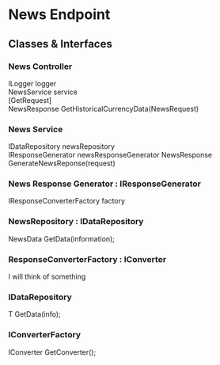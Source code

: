 # News Endpoint

## Classes & Interfaces

### News Controller
ILogger logger   
NewsService service   
[GetRequest]  
NewsResponse GetHistoricalCurrencyData(NewsRequest)

### News Service
IDataRepository newsRepository  
IResponseGenerator newsResponseGenerator
NewsResponse GenerateNewsReponse(request)

### News Response Generator : IResponseGenerator<NewsResonse>
IResponseConverterFactory factory

### NewsRepository : IDataRepository<NewsData>
NewsData GetData(information);

### ResponseConverterFactory : IConverter
I will think of something

### IDataRepository<T>
T GetData(info);

### IConverterFactory
IConverter GetConverter();